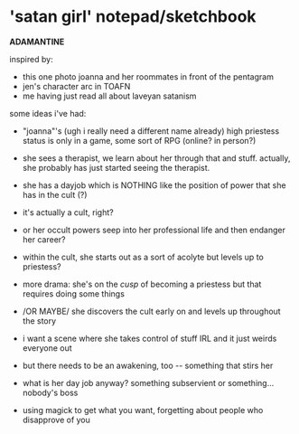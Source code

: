 # 'satan girl' notepad/sketchbook

**ADAMANTINE**

inspired by:

- this one photo joanna and her roommates in front of the pentagram
- jen's character arc in TOAFN
- me having just read all about laveyan satanism

some ideas i've had:

- "joanna"'s (ugh i really need a different name already) high priestess
  status is only in a game, some sort of RPG (online? in person?)

- she sees a therapist, we learn about her through that and stuff.
  actually, she probably has just started seeing the therapist.

- she has a dayjob which is NOTHING like the position of power that she has
  in the cult (?)

- it's actually a cult, right?

- or her occult powers seep into her professional life and then endanger her
  career?

- within the cult, she starts out as a sort of acolyte but levels up to
  priestess?

- more drama: she's on the *cusp* of becoming a priestess but that requires
  doing some things
  
- /OR MAYBE/ she discovers the cult early on and levels up throughout the
  story

- i want a scene where she takes control of stuff IRL and it just weirds
  everyone out

- but there needs to be an awakening, too -- something that stirs her

- what is her day job anyway? something subservient or something... nobody's
  boss

- using magick to get what you want, forgetting about people who disapprove
  of you 
